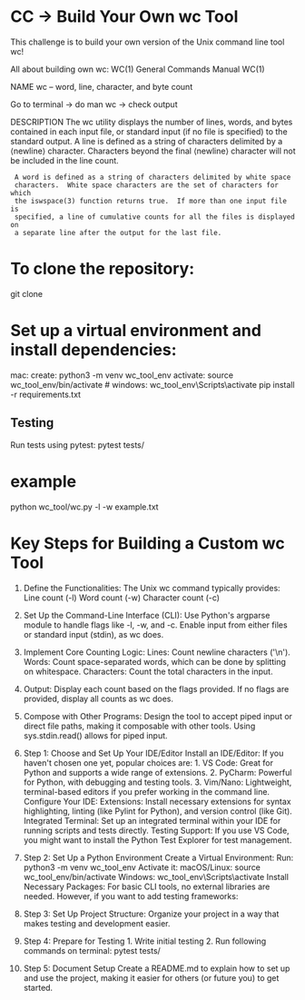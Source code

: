 # CC -> Build Your Own wc Tool

This challenge is to build your own version of the Unix command line tool wc!

All about building own wc:
WC(1)                       General Commands Manual                      WC(1)

NAME
     wc – word, line, character, and byte count

Go to terminal -> do man wc -> check output

DESCRIPTION
     The wc utility displays the number of lines, words, and bytes contained
     in each input file, or standard input (if no file is specified) to the
     standard output.  A line is defined as a string of characters delimited
     by a ⟨newline⟩ character.  Characters beyond the final ⟨newline⟩
     character will not be included in the line count.
     
     A word is defined as a string of characters delimited by white space
     characters.  White space characters are the set of characters for which
     the iswspace(3) function returns true.  If more than one input file is
     specified, a line of cumulative counts for all the files is displayed on
     a separate line after the output for the last file.

# To clone the repository:
git clone <project url>

# Set up a virtual environment and install dependencies:
mac:
    create: python3 -m venv wc_tool_env 
    activate: source wc_tool_env/bin/activate # 
windows:
    wc_tool_env\Scripts\activate
    pip install -r requirements.txt

## Testing
Run tests using pytest: pytest tests/

# example
python wc_tool/wc.py -l -w example.txt

# Key Steps for Building a Custom wc Tool
1. Define the Functionalities: The Unix wc command typically provides:
    Line count (-l)
    Word count (-w)
    Character count (-c)

2. Set Up the Command-Line Interface (CLI):
    Use Python's argparse module to handle flags like -l, -w, and -c.
    Enable input from either files or standard input (stdin), as wc does.

3. Implement Core Counting Logic:
    Lines: Count newline characters ('\n').
    Words: Count space-separated words, which can be done by splitting on whitespace.
    Characters: Count the total characters in the input.

4. Output:
    Display each count based on the flags provided.
    If no flags are provided, display all counts as wc does.

5. Compose with Other Programs: 
    Design the tool to accept piped input or direct file paths, making it composable with other tools. 
    Using sys.stdin.read() allows for piped input.


1. Step 1: Choose and Set Up Your IDE/Editor
    Install an IDE/Editor: If you haven't chosen one yet, popular choices are:
        1. VS Code: Great for Python and supports a wide range of extensions.
        2. PyCharm: Powerful for Python, with debugging and testing tools.
        3. Vim/Nano: Lightweight, terminal-based editors if you prefer working in the command line.
    Configure Your IDE:
        Extensions: Install necessary extensions for syntax highlighting, linting (like Pylint for Python), and version control (like Git).
        Integrated Terminal: Set up an integrated terminal within your IDE for running scripts and tests directly.
        Testing Support: If you use VS Code, you might want to install the Python Test Explorer for test management.
2. Step 2: Set Up a Python Environment
    Create a Virtual Environment:
        Run: python3 -m venv wc_tool_env
    Activate it:
        macOS/Linux: source wc_tool_env/bin/activate
        Windows: wc_tool_env\Scripts\activate
    Install Necessary Packages:
        For basic CLI tools, no external libraries are needed. However, if you want to add testing frameworks:

3. Step 3: Set Up Project Structure:
    Organize your project in a way that makes testing and development easier. 

4. Step 4: Prepare for Testing
        1. Write initial testing
        2. Run following commands on terminal: pytest tests/

5. Step 5: Document Setup
    Create a README.md to explain how to set up and use the project, making it easier for others (or future you) to get started.